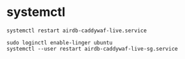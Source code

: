 # systemctl

```
systemctl restart airdb-caddywaf-live.service
```

```
sudo loginctl enable-linger ubuntu
systemctl --user restart airdb-caddywaf-live-sg.service
```
